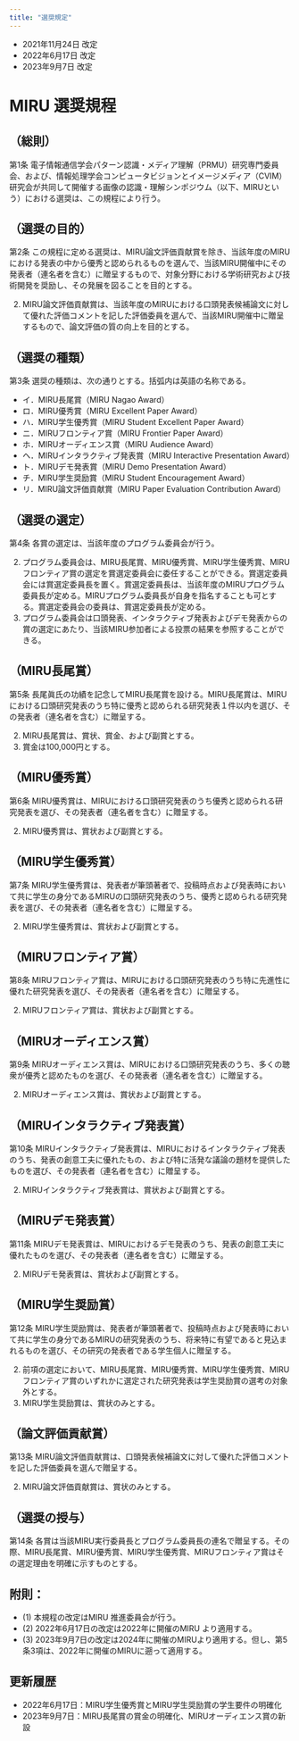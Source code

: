```yaml
---
title: "選奨規定"
---
```



- 2021年11月24日 改定
- 2022年6月17日 改定
- 2023年9月7日 改定


# MIRU 選奨規程


## （総則）

第1条 電子情報通信学会パターン認識・メディア理解（PRMU）研究専門委員会、および、情報処理学会コンピュータビジョンとイメージメディア（CVIM）研究会が共同して開催する画像の認識・理解シンポジウム（以下、MIRUという）における選奨は、この規程により行う。


## （選奨の目的）
第2条 この規程に定める選奨は、MIRU論文評価貢献賞を除き、当該年度のMIRUにおける発表の中から優秀と認められるものを選んで、当該MIRU開催中にその発表者（連名者を含む）に贈呈するもので、対象分野における学術研究および技術開発を奨励し、その発展を図ることを目的とする。

2. MIRU論文評価貢献賞は、当該年度のMIRUにおける口頭発表候補論文に対して優れた評価コメントを記した評価委員を選んで、当該MIRU開催中に贈呈するもので、論文評価の質の向上を目的とする。


## （選奨の種類）
第3条 選奨の種類は、次の通りとする。括弧内は英語の名称である。

- イ．MIRU長尾賞（MIRU Nagao Award）
- ロ．MIRU優秀賞（MIRU Excellent Paper Award）
- ハ．MIRU学生優秀賞（MIRU Student Excellent Paper Award）
- ニ．MIRUフロンティア賞（MIRU Frontier Paper Award）
- ホ．MIRUオーディエンス賞（MIRU Audience Award）
- ヘ．MIRUインタラクティブ発表賞（MIRU Interactive Presentation Award）
- ト．MIRUデモ発表賞（MIRU Demo Presentation Award）
- チ．MIRU学生奨励賞（MIRU Student Encouragement Award）
- リ．MIRU論文評価貢献賞（MIRU Paper Evaluation Contribution Award）

## （選奨の選定）
第4条 各賞の選定は、当該年度のプログラム委員会が行う。

2. プログラム委員会は、MIRU長尾賞、MIRU優秀賞、MIRU学生優秀賞、MIRUフロンティア賞の選定を賞選定委員会に委任することができる。賞選定委員会には賞選定委員長を置く。賞選定委員長は、当該年度のMIRUプログラム委員長が定める。MIRUプログラム委員長が自身を指名することも可とする。賞選定委員会の委員は、賞選定委員長が定める。
3. プログラム委員会は口頭発表、インタラクティブ発表およびデモ発表からの賞の選定にあたり、当該MIRU参加者による投票の結果を参照することができる。


## （MIRU長尾賞）
第5条 長尾眞氏の功績を記念してMIRU長尾賞を設ける。MIRU長尾賞は、MIRUにおける口頭研究発表のうち特に優秀と認められる研究発表１件以内を選び、その発表者（連名者を含む）に贈呈する。

2. MIRU長尾賞は、賞状、賞金、および副賞とする。
3. 賞金は100,000円とする。

## （MIRU優秀賞）
第6条 MIRU優秀賞は、MIRUにおける口頭研究発表のうち優秀と認められる研究発表を選び、その発表者（連名者を含む）に贈呈する。

2. MIRU優秀賞は、賞状および副賞とする。


## （MIRU学生優秀賞）
第7条 MIRU学生優秀賞は、発表者が筆頭著者で、投稿時点および発表時において共に学生の身分であるMIRUの口頭研究発表のうち、優秀と認められる研究発表を選び、その発表者（連名者を含む）に贈呈する。

2. MIRU学生優秀賞は、賞状および副賞とする。

## （MIRUフロンティア賞）
第8条 MIRUフロンティア賞は、MIRUにおける口頭研究発表のうち特に先進性に優れた研究発表を選び、その発表者（連名者を含む）に贈呈する。

2. MIRUフロンティア賞は、賞状および副賞とする。


## （MIRUオーディエンス賞）
第9条 MIRUオーディエンス賞は、MIRUにおける口頭研究発表のうち、多くの聴衆が優秀と認めたものを選び、その発表者（連名者を含む）に贈呈する。

2. MIRUオーディエンス賞は、賞状および副賞とする。


## （MIRUインタラクティブ発表賞）
第10条 MIRUインタラクティブ発表賞は、MIRUにおけるインタラクティブ発表のうち、発表の創意工夫に優れたもの、および特に活発な議論の題材を提供したものを選び、その発表者（連名者を含む）に贈呈する。

2. MIRUインタラクティブ発表賞は、賞状および副賞とする。


## （MIRUデモ発表賞）
第11条 MIRUデモ発表賞は、MIRUにおけるデモ発表のうち、発表の創意工夫に優れたものを選び、その発表者（連名者を含む）に贈呈する。

2. MIRUデモ発表賞は、賞状および副賞とする。


## （MIRU学生奨励賞）
第12条 MIRU学生奨励賞は、発表者が筆頭著者で、投稿時点および発表時において共に学生の身分であるMIRUの研究発表のうち、将来特に有望であると見込まれるものを選び、その研究の発表者である学生個人に贈呈する。

2. 前項の選定において、MIRU長尾賞、MIRU優秀賞、MIRU学生優秀賞、MIRUフロンティア賞のいずれかに選定された研究発表は学生奨励賞の選考の対象外とする。
3. MIRU学生奨励賞は、賞状のみとする。


## （論文評価貢献賞）
第13条 MIRU論文評価貢献賞は、口頭発表候補論文に対して優れた評価コメントを記した評価委員を選んで贈呈する。

2. MIRU論文評価貢献賞は、賞状のみとする。


## （選奨の授与）
第14条 各賞は当該MIRU実行委員長とプログラム委員長の連名で贈呈する。その際、MIRU長尾賞、MIRU優秀賞、MIRU学生優秀賞、MIRUフロンティア賞はその選定理由を明確に示すものとする。

## 附則：
- (1) 本規程の改定はMIRU 推進委員会が行う。
- (2) 2022年6月17日の改定は2022年に開催のMIRU より適用する。
- (3) 2023年9月7日の改定は2024年に開催のMIRUより適用する。但し、第5条3項は、2022年に開催のMIRUに遡って適用する。


## 更新履歴
- 2022年6月17日：MIRU学生優秀賞とMIRU学生奨励賞の学生要件の明確化
- 2023年9月7日：MIRU長尾賞の賞金の明確化、MIRUオーディエンス賞の新設

